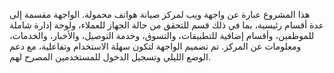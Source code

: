 
هذا المشروع عبارة عن واجهة ويب لمركز صيانة هواتف محمولة. الواجهة مقسمة إلى عدة أقسام رئيسية، بما في ذلك قسم للتحقق من حالة الجهاز للعملاء، ولوحة إدارة شاملة للموظفين، وأقسام إضافية للتطبيقات، والتسوق، وخدمة التوصيل، والأخبار، والخدمات، ومعلومات عن المركز. تم تصميم الواجهة لتكون سهلة الاستخدام وتفاعلية، مع دعم الوضع الليلي وتسجيل الدخول للمستخدمين المصرح لهم.

